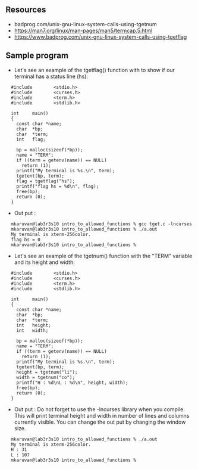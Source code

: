 ## Resources
- badprog.com/unix-gnu-linux-system-calls-using-tgetnum
- https://man7.org/linux/man-pages/man5/termcap.5.html
- https://www.badprog.com/unix-gnu-linux-system-calls-using-tgetflag


## Sample program
- Let's see an example of the tgetflag() function with to show if our terminal has a status line (hs):
```
  #include        <stdio.h>
  #include        <curses.h>
  #include        <term.h>
  #include        <stdlib.h>

  int     main()
  {
    const char *name;
    char  *bp;
    char  *term;
    int   flag;

    bp = malloc(sizeof(*bp));
    name = "TERM";
    if ((term = getenv(name)) == NULL)
      return (1);
    printf("My terminal is %s.\n", term);
    tgetent(bp, term);
    flag = tgetflag("hs");
    printf("flag hs = %d\n", flag);
    free(bp);
    return (0);
  }
```
- Out put : 
```
  mkaruvan@lab3r3s10 intro_to_allowed_functions % gcc tget.c -lncurses
  mkaruvan@lab3r3s10 intro_to_allowed_functions % ./a.out             
  My terminal is xterm-256color.
  flag hs = 0
  mkaruvan@lab3r3s10 intro_to_allowed_functions % 
```

- Let's see an example of the tgetnum() function with the "TERM" variable and its height and width:
```
  #include        <stdio.h>
  #include        <curses.h>
  #include        <term.h>
  #include        <stdlib.h>

  int     main()
  {
    const char *name;
    char  *bp;
    char  *term;
    int   height;
    int   width;

    bp = malloc(sizeof(*bp));
    name = "TERM";
    if ((term = getenv(name)) == NULL)
      return (1);
    printf("My terminal is %s.\n", term);
    tgetent(bp, term);
    height = tgetnum("li");
    width = tgetnum("co");
    printf("H : %d\nL : %d\n", height, width);
    free(bp);
    return (0);
  }
```
- Out put : Do not forget to use the -lncurses library when you compile. This will print terminal height and width in number of lines and columns currently visible. You can change the out put by changing the window size.
```
  mkaruvan@lab3r3s10 intro_to_allowed_functions % ./a.out             
  My terminal is xterm-256color.
  H : 31
  L : 107
  mkaruvan@lab3r3s10 intro_to_allowed_functions %
```
